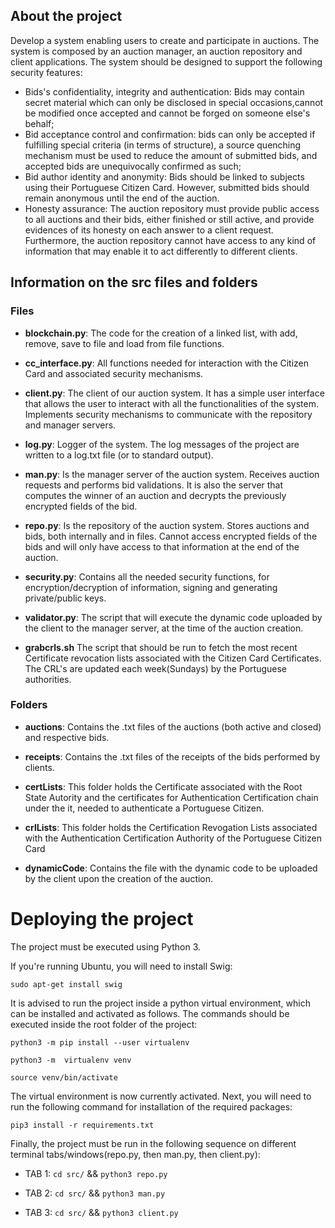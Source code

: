 ## About the project

Develop a system enabling users to create and participate in auctions. The system is composed by an auction manager, an auction repository and client applications. 
The system should be designed to support the following security features:

- Bids's confidentiality, integrity and authentication: Bids may contain secret material which can only be disclosed in special occasions,cannot be modified once accepted and cannot be forged on someone else's behalf;
- Bid acceptance control and confirmation: bids can only be accepted if fulfilling special criteria (in terms of structure), a source quenching mechanism must be used to reduce the amount of submitted bids, and accepted bids are unequivocally confirmed as such;
- Bid author identity and anonymity: Bids should be linked to subjects using their Portuguese Citizen Card. However, submitted
bids should remain anonymous until the end of the auction. 
- Honesty assurance: The auction repository must provide public access to all auctions and their bids, either finished or still active, and provide evidences of its honesty on each answer to a client request.
Furthermore, the auction repository cannot have access to any kind of information that may enable it to act differently to different clients.

## Information on the src files and folders

### Files

- **blockchain.py**:
The code for the creation of a linked list, with add, remove, save to file and load from file functions.

- **cc_interface.py**:
All functions needed for interaction with the Citizen Card and associated security mechanisms.

- **client.py**:
The client of our auction system. It has a simple user interface that allows the user to interact with all the functionalities of the system. Implements security mechanisms to communicate with the repository and manager servers.

- **log.py**:
Logger of the system. The log messages of the project are written to a log.txt file (or to standard output).

- **man.py**:
Is the manager server of the auction system. Receives auction requests and performs bid validations. It is also the server that computes the winner of an auction and decrypts the previously encrypted fields of the bid.

- **repo.py**:
Is the repository of the auction system. Stores auctions and bids, both internally and in files. Cannot access encrypted fields of the bids and will only have access to that information at the end of the auction.

- **security.py**:
Contains all the needed security functions, for encryption/decryption of information, signing and generating private/public keys.

- **validator.py**:
The script that will execute the dynamic code uploaded by the client to the manager server, at the time of the auction creation.

- **grabcrls.sh**
The script that should be run to fetch the most recent Certificate revocation lists associated with the Citizen Card Certificates. The CRL's are updated each week(Sundays) by the Portuguese authorities.

### Folders

- **auctions**:
Contains the .txt files of the auctions (both active and closed) and respective bids.

- **receipts**:
Contains the .txt files of the receipts of the bids performed by clients.

- **certLists**:
This folder holds the Certificate associated with the Root State Autority and the certificates for Authentication Certification chain under the it, needed to authenticate a Portuguese Citizen.

- **crlLists**:
This folder holds the Certification Revogation Lists associated with the Authentication Certification Authority of the Portuguese Citizen Card

- **dynamicCode**:
Contains the file with the dynamic code to be uploaded by the client upon the creation of the auction.

# Deploying the project

The project must be executed using Python 3.


If you're running Ubuntu, you will need to install Swig:

`sudo apt-get install swig`

It is advised to run the project inside a python virtual environment, which can be installed and activated as follows.
The commands should be executed inside the root folder of the project:

`python3 -m pip install --user virtualenv`

`python3 -m  virtualenv venv`

`source venv/bin/activate`

The virtual environment is now currently activated.  Next, you will need to run the following command for installation of the required packages:

`pip3 install -r requirements.txt`

Finally,  the  project  must  be  run  in  the  following  sequence on different terminal tabs/windows(repo.py,  then  man.py,  then
client.py):

- TAB 1: `cd src/` && `python3 repo.py`

- TAB 2: `cd src/` && `python3 man.py`

- TAB 3: `cd src/` && `python3 client.py`
